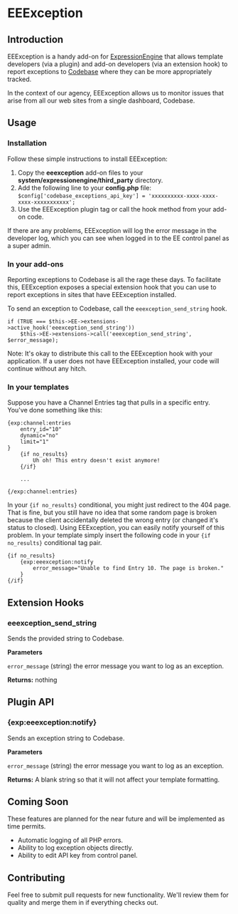 # EEException

## Introduction
EEException is a handy add-on for [ExpressionEngine](http://expressionengine.com) that allows template developers (via a plugin) and add-on developers (via an extension hook) to report exceptions to [Codebase](http://codebasehq.com) where they can be more appropriately tracked.

In the context of our agency, EEException allows us to monitor issues that arise from all our web sites from a single dashboard, Codebase.

## Usage

### Installation
Follow these simple instructions to install EEException:

1. Copy the __eeexception__ add-on files to your __system/expressionengine/third_party__ directory.
2. Add the following line to your __config.php__ file: `$config['codebase_exceptions_api_key'] = 'xxxxxxxxxx-xxxx-xxxx-xxxx-xxxxxxxxxxx';`
3. Use the EEException plugin tag or call the hook method from your add-on code.

If there are any problems, EEException will log the error message in the developer log, which you can see when logged in to the EE control panel as a super admin.

### In your add-ons
Reporting exceptions to Codebase is all the rage these days. To facilitate this, EEException exposes a special extension hook that you can use to report exceptions in sites that have EEException installed.

To send an exception to Codebase, call the `eeexception_send_string` hook.

	if (TRUE === $this->EE->extensions->active_hook('eeexception_send_string'))
		$this->EE->extensions->call('eeexception_send_string', $error_message);

Note: It's okay to distribute this call to the EEException hook with your application. If a user does not have EEException installed, your code will continue without any hitch.

### In your templates
Suppose you have a Channel Entries tag that pulls in a specific entry. You've done something like this:

	{exp:channel:entries
		entry_id="10"
		dynamic="no"
		limit="1"
	}
		{if no_results}
			Uh oh! This entry doesn't exist anymore!
		{/if}

		...

	{/exp:channel:entries}

In your `{if no_results}` conditional, you might just redirect to the 404 page. That is fine, but you still have no idea that some random page is broken because the client accidentally deleted the wrong entry (or changed it's status to closed). Using EEException, you can easily notify yourself of this problem. In your template simply insert the following code in your `{if no_results}` conditional tag pair.

	{if no_results}
		{exp:eeexception:notify 
			error_message="Unable to find Entry 10. The page is broken."
		}
	{/if}

## Extension Hooks

### eeexception_send_string
Sends the provided string to Codebase.

__Parameters__

`error_message` (string) the error message you want to log as an exception.

__Returns:__ nothing

## Plugin API

### {exp:eeexception:notify}
Sends an exception string to Codebase.

__Parameters__

`error_message` (string) the error message you want to log as an exception.

__Returns:__ A blank string so that it will not affect your template formatting.

## Coming Soon
These features are planned for the near future and will be implemented as time permits.

- Automatic logging of all PHP errors.
- Ability to log exception objects directly.
- Ability to edit API key from control panel.

## Contributing
Feel free to submit pull requests for new functionality. We'll review them for quality and merge them in if everything checks out.


